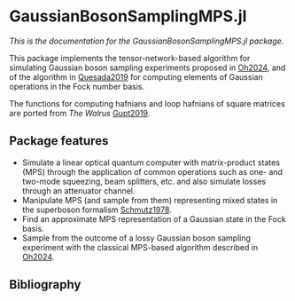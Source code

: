 # GaussianBosonSamplingMPS.jl

*This is the documentation for the GaussianBosonSamplingMPS.jl package.*

This package implements the tensor-network-based algorithm for simulating
Gaussian boson sampling experiments proposed in [Oh2024](@cite), and of the
algorithm in [Quesada2019](@cite) for computing elements of Gaussian operations
in the Fock number basis.

The functions for computing hafnians and loop hafnians of square matrices are
ported from _The Walrus_ [Gupt2019](@cite).

## Package features

- Simulate a linear optical quantum computer with matrix-product states (MPS)
  through the application of common operations such as one- and two-mode
  squeezing, beam splitters, etc. and also simulate losses through an attenuator
  channel.
- Manipulate MPS (and sample from them) representing mixed states in the
  superboson formalism [Schmutz1978](@cite).
- Find an approximate MPS representation of a Gaussian state in the Fock basis.
- Sample from the outcome of a lossy Gaussian boson sampling experiment with
  the classical MPS-based algorithm described in [Oh2024](@cite).

## Bibliography

```@bibliography
```
